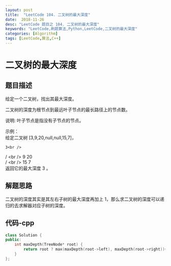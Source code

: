 ```yaml
---
layout: post
title:  "LeetCode 104. 二叉树的最大深度"
date:  2018-11-26
desc: "LeetCode 题目之 104. 二叉树的最大深度"
keywords: "LeetCode,刷题算法,Python,LeetCode,二叉树的最大深度"
categories: [Algorithm]
tags: [LeetCode,算法,C++]
---
```

# 二叉树的最大深度

## 题目描述

给定一个二叉树，找出其最大深度。

二叉树的深度为根节点到最远叶子节点的最长路径上的节点数。

说明: 叶子节点是指没有子节点的节点。

示例：<br />
给定二叉树 [3,9,20,null,null,15,7]，<br />

    3<br />
   / \<br />
  9  20<br />
    /  \<br />
   15   7<br />
返回它的最大深度 3 。<br />

## 解题思路

二叉树的深度其实是其左右子树的最大深度再加上 1，那么求二叉树的深度可以递归的去求解器对应子树的深度。

## 代码-cpp

```cpp
class Solution {
public:
    int maxDepth(TreeNode* root) {   
        return root ? max(maxDepth(root->left), maxDepth(root->right))+1 : 0;
    }
};
```